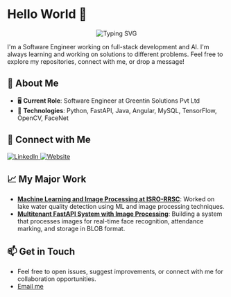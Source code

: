 # Hello World 👋
<!--
<p align="center">
  <img src="https://readme-typing-svg.demolab.com?font=Orbitron&size=20&pause=1000&color=58A6FF&center=true&lines=Hi+there!+I'm+Prithviraj+Sawant.;Software+Engineer+%7C+AI+Enthusiast+%7C+Full-Stack+Dev;Let's+build+the+future+together!" alt="Typing SVG" />
</p> -->

<p align="center">
  <img src="https://readme-typing-svg.demolab.com?font=Press+Start+2P&size=25&duration=2000&pause=800&color=FFC300&center=true&width=1500&lines=Hi+there!+I'm+Prithviraj+Sawant.;Software+Engineer+%7C+Dev;Let's+build+the+future+together!" alt="Typing SVG" />
</p>

I'm a Software Engineer working on full-stack development and AI. I'm always learning and working on solutions to different problems. Feel free to explore my repositories, connect with me, or drop a message!

## 🚀 About Me

- 🖥️ **Current Role**: Software Engineer at Greentin Solutions Pvt Ltd
- 🔧 **Technologies**: Python, FastAPI, Java, Angular, MySQL, TensorFlow, OpenCV, FaceNet

## 💼 Connect with Me

<div align="left">
  <a href="https://www.linkedin.com/in/prithvirajsawant">
    <img src="https://img.shields.io/badge/Chick%20here-blue?logo=linkedin&label=Linkedin&link=https%3A%2F%2Fprithvirajsawant.github.io%2F" alt="LinkedIn" />
  </a>
  <a href="https://prithvirajsawant.github.io/">
    <img src="https://img.shields.io/badge/build-Chick%20here-brightgreen?label=Portfolio%20Website&link=https%3A%2F%2Fprithvirajsawant.github.io%2F" alt="Website" />
  </a>
</div>

## 📈 My Major Work

- **[Machine Learning and Image Processing at ISRO-RRSC](#)**: Worked on lake water quality detection using ML and image processing techniques.
- **[Multitenant FastAPI System with Image Processing](#)**: Building a system that processes images for real-time face recognition, attendance marking, and storage in BLOB format.

## 📫 Get in Touch

- Feel free to open issues, suggest improvements, or connect with me for collaboration opportunities.
- [Email me](mailto:prithvirajsawant15@gmail.com)


